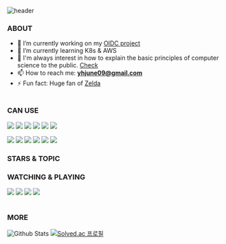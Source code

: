![header](https://capsule-render.vercel.app/api?type=waving&color=gradient&customColorList=14&height=300&section=header&text=Hyojung&fontSize=40)

### ABOUT

- 🔭 I’m currently working on my [OIDC project](https://github.com/KUBER-LOUDY/kuber-loudy-spring-boot)
- 🌱 I’m currently learning K8s & AWS
- 💬 I'm always interest in how to explain the basic principles of computer science to the public. [Check](https://brunch.co.kr/@20bum)
- 📫 How to reach me: **yhjune09@gmail.com**
- ⚡ Fun fact: Huge fan of [Zelda](https://www.youtube.com/watch?app=desktop&v=fYZuiFDQwQw)


<h1 align="center"></h1>

### CAN USE
<img src = "https://img.shields.io/badge/Python-3776AB?style=for-the-badge&logo=python&logoColor=white"> <img src = "https://img.shields.io/badge/HTML5-E34F26?style=for-the-badge&logo=html5&logoColor=white"> <img src = "https://img.shields.io/badge/CSS-239120?&style=for-the-badge&logo=css3&logoColor=white"> <img src = "https://img.shields.io/badge/JavaScript-F7DF1E?style=for-the-badge&logo=javascript&logoColor=black"> <img src = "https://img.shields.io/badge/TypeScript-007ACC?style=for-the-badge&logo=typescript&logoColor=white"> <img src = "https://img.shields.io/badge/Java-ED8B00?style=for-the-badge&logo=openjdk&logoColor=white">

<img src = "https://img.shields.io/badge/Tailwind_CSS-38B2AC?style=for-the-badge&logo=tailwind-css&logoColor=white"> <img src = "https://img.shields.io/badge/Spring-6DB33F?style=for-the-badge&logo=spring&logoColor=white"> <img src = "https://img.shields.io/badge/Flutter-02569B?style=for-the-badge&logo=flutter&logoColor=white"> <img src = "https://img.shields.io/badge/MySQL-00000F?style=for-the-badge&logo=mysql&logoColor=white">  <img src = "https://img.shields.io/badge/Amazon_AWS-232F3E?style=for-the-badge&logo=amazon-aws&logoColor=white"> <img src = "https://img.shields.io/badge/Oracle-F80000?style=for-the-badge&logo=oracle&logoColor=black">

### STARS & TOPIC


### WATCHING & PLAYING
<img src="https://img.shields.io/badge/Netflix-E50914?style=for-the-badge&logo=netflix&logoColor=white"> <img src = "https://img.shields.io/badge/YouTube-FF0000?style=for-the-badge&logo=youtube&logoColor=white"> <img src = "https://img.shields.io/badge/PlayStation-003791?style=for-the-badge&logo=playstation&logoColor=white"> <img src = "https://img.shields.io/badge/Steam-000000?style=for-the-badge&logo=steam&logoColor=white">


<h1 align="center"></h1>

### MORE
![Github Stats](https://github-readme-stats.vercel.app/api?username=yhjune&hide=stars&count_private=true&show_icons=true&theme=transparent)
[![Solved.ac 프로필](http://mazassumnida.wtf/api/v2/generate_badge?boj=yhjune09)](https://solved.ac/yhjune09/)


